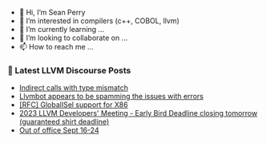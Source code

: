- 👋 Hi, I’m Sean Perry
- 👀 I’m interested in compilers (c++, COBOL, llvm)
- 🌱 I’m currently learning ...
- 💞️ I’m looking to collaborate on ...
- 📫 How to reach me ...

<!---
s66perry/s66perry is a ✨ special ✨ repository because its `README.md` (this file) appears on your GitHub profile.
You can click the Preview link to take a look at your changes.
--->
### 📕 Latest LLVM Discourse Posts

<!-- DISCOURSE-LLVM:START -->
- [Indirect calls with type mismatch](https://discourse.llvm.org/t/indirect-calls-with-type-mismatch/73446#post_5)
- [Llvmbot appears to be spamming the issues with errors](https://discourse.llvm.org/t/llvmbot-appears-to-be-spamming-the-issues-with-errors/73448#post_4)
- [[RFC] GlobalISel support for X86](https://discourse.llvm.org/t/rfc-globalisel-support-for-x86/73424#post_5)
- [2023 LLVM Developers&#39; Meeting - Early Bird Deadline closing tomorrow &lpar;guaranteed shirt deadline&rpar;](https://discourse.llvm.org/t/2023-llvm-developers-meeting-early-bird-deadline-closing-tomorrow-guaranteed-shirt-deadline/73451#post_1)
- [Out of office Sept 16-24](https://discourse.llvm.org/t/out-of-office-sept-16-24/73450#post_1)
<!-- DISCOURSE-LLVM:END -->
